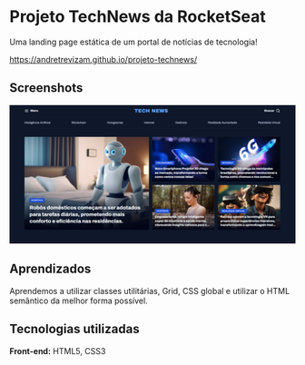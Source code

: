 
# Projeto TechNews da RocketSeat

Uma landing page estática de um portal de notícias de tecnologia!

https://andretrevizam.github.io/projeto-technews/






## Screenshots

![App Screenshot](https://github.com/AndreTrevizam/projeto-technews/blob/main/assets/screenshot.png?raw=true)


## Aprendizados

Aprendemos a utilizar classes utilitárias, Grid, CSS global e utilizar o HTML semântico da melhor forma possível.


## Tecnologias utilizadas

**Front-end:** HTML5, CSS3



